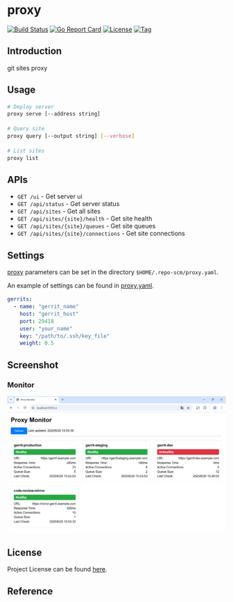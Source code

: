 # proxy

[![Build Status](https://github.com/repo-scm/proxy/workflows/ci/badge.svg?branch=main&event=push)](https://github.com/repo-scm/proxy/actions?query=workflow%3Aci)
[![Go Report Card](https://goreportcard.com/badge/github.com/repo-scm/proxy)](https://goreportcard.com/report/github.com/repo-scm/proxy)
[![License](https://img.shields.io/github/license/repo-scm/proxy.svg)](https://github.com/repo-scm/proxy/blob/main/LICENSE)
[![Tag](https://img.shields.io/github/tag/repo-scm/proxy.svg)](https://github.com/repo-scm/proxy/tags)



## Introduction

git sites proxy



## Usage

```bash
# Deploy server
proxy serve [--address string]

# Query site
proxy query [--output string] [--verbose]

# List sites
proxy list
```



## APIs

- `GET /ui` - Get server ui
- `GET /api/status` - Get server status
- `GET /api/sites` - Get all sites
- `GET /api/sites/{site}/health` - Get site health
- `GET /api/sites/{site}/queues` - Get site queues
- `GET /api/sites/{site}/connections` - Get site connections



## Settings

[proxy](https://github.com/repo-scm/proxy) parameters can be set in the directory `$HOME/.repo-scm/proxy.yaml`.

An example of settings can be found in [proxy.yaml](https://github.com/repo-scm/proxy/blob/main/config/proxy.yaml).

```yaml
gerrits:
  - name: "gerrit_name"
    host: "gerrit_host"
    port: 29418
    user: "your_name"
    key: "/path/to/.ssh/key_file"
    weight: 0.5
```



## Screenshot

### Monitor

![monitor.png](monitor.png)



## License

Project License can be found [here](LICENSE).



## Reference
